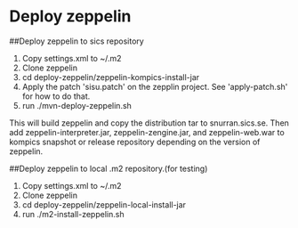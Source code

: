 # Deploy zeppelin

##Deploy zeppelin to sics repository

1.  Copy settings.xml to ~/.m2 
2.  Clone zeppelin
3.  cd deploy-zeppelin/zeppelin-kompics-install-jar
4.  Apply the patch 'sisu.patch' on the zepplin project. See 'apply-patch.sh' for how to do that. 
5.  run ./mvn-deploy-zeppelin.sh <path-to-zeppelin> <version>

This will build zeppelin and copy the distribution tar to snurran.sics.se. Then add  zeppelin-interpreter.jar, zeppelin-zengine.jar, and zeppelin-web.war to 
kompics snapshot or release repository depending on the version of zeppelin. 

##Deploy zeppelin to local .m2 repository.(for testing)  

1.  Copy settings.xml to ~/.m2 
2.  Clone zeppelin
3.  cd deploy-zeppelin/zeppelin-local-install-jar
4.  run ./m2-install-zeppelin.sh <path-to-zeppelin> <version>
